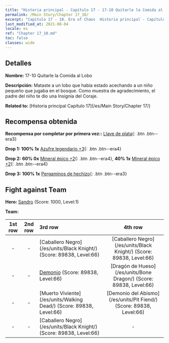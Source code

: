 ```yaml
---
title: "Historia principal - Capítulo 17 - 17-10 Quitarle la Comida al Lobo"
permalink: /Main Story/Chapter 17_10/
excerpt: "Capítulo 17 - 10. Era of Chaos  Historia principal - Capítulo 17_10. 17-10 Quitarle la Comida al Lobo"
last_modified_at: 2021-08-04
locale: es
ref: "Chapter 17_10.md"
toc: false
classes: wide
---
```


## Detalles

 **Nombre:** 17-10 Quitarle la Comida al Lobo

 **Descripción:** Mataste a un lobo que había estado acechando a un niño pequeño que jugaba en el bosque. Como muestra de agradecimiento, el padre del niño te dio una Insignia del Coraje.

 **Related to:** [Historia principal Capítulo 17](/es/Main Story/Chapter 17/)

## Recompensa obtenida

 **Recompensa por completar por primera vez::** [Llave de plata](/ItemsES/con_693/){: .btn .btn--era3}

 **Drop 1:** **100% 1x** [Azufre legendario +3](/ItemsES/mat_57/){: .btn .btn--era4}

 **Drop 2:** **60% 0x** [Mineral épico +2](/ItemsES/mat_47/){: .btn .btn--era4}, **40% 1x** [Mineral épico +2](/ItemsES/mat_47/){: .btn .btn--era4}

 **Drop 3:** **100% 1x** [Pergaminos de hechizo](/ItemsES/con_694/){: .btn .btn--era3}


## Fight against Team
 **Hero:** [Sandro](/es/heroes/Sandro/) (Score: 1000, Level:1)

 **Team:**


  | 1st row | 2nd row | 3rd row | 4th row |
  |:----:|:----:|:----|:----:|
  | - | - | [Caballero Negro](/es/units/Black Knight/) (Score: 89838, Level:66)  | [Caballero Negro](/es/units/Black Knight/) (Score: 89838, Level:66)  |
  | - | - | [Demonio](/es/units/Demon/) (Score: 89838, Level:66)  | [Dragón de Hueso](/es/units/Bone Dragon/) (Score: 89838, Level:66)  |
  | - | - | [Muerto Viviente](/es/units/Walking Dead/) (Score: 89838, Level:66)  | [Demonio del Abismo](/es/units/Pit Fiend/) (Score: 89838, Level:66)  |
  | - | - | [Caballero Negro](/es/units/Black Knight/) (Score: 89838, Level:66)  | - |


